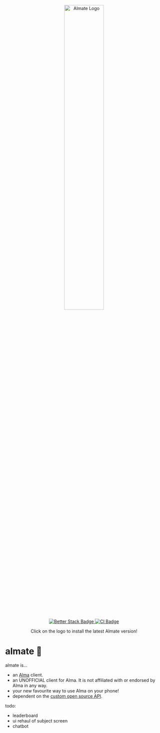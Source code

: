 <p align="center">
   <a href="https://github.com/smattsil/almate/releases/download/v1.1.0/app-release.apk">
     <img src="https://github.com/smattsil/almate/blob/main/app/src/main/res/drawable/vectoralmatelexend.png" alt="Almate Logo" width=50%>
   </a>
</p>
<p align="center">
   <a href="https://almate.betteruptime.com/">
     <img src="https://uptime.betterstack.com/status-badges/v1/monitor/1cxzg.svg" alt="Better Stack Badge">
   </a>
   <a href="https://github.com/Zexsys-Productions/almate/actions/workflows/build.yml">
     <img src="https://github.com/Zexsys-Productions/almate/actions/workflows/build.yml/badge.svg?branch=main" alt="CI Badge">
   </a>
</p>
<p align="center">
Click on the logo to install the latest Almate version!
</p>

# **almate** 🌟

almate is...
- an [Alma](https://getalma.com/) client.
- an UNOFFICIAL client for Alma. It is not affiliated with or endorsed by Alma in any way.
- your new favourite way to use Alma on your phone!
- dependent on the [custom open source API](https://github.com/smattsil/getalma-api).

todo:
- leaderboard
- ui rehaul of subject screen
- chatbot
